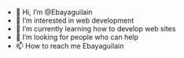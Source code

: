 - 👋 Hi, I’m @Ebayaguilain
- 👀 I’m interested in web development
- 🌱 I’m currently learning how to develop  web sites
- 💞️ I’m looking for people who can help
- 📫 How to reach me Ebayaguilain

<!---
Ebayaguilain/Ebayaguilain is a ✨ special ✨ repository because its `README.md` (this file) appears on your GitHub profile.
You can click the Preview link to take a look at your changes.
--->
